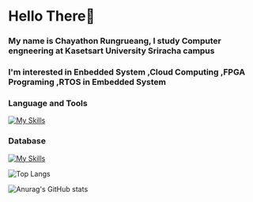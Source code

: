 # Hello There👋

### My name is Chayathon Rungrueang, I study Computer engneering at Kasetsart University Sriracha campus
### I'm interested in **Enbedded System** ,**Cloud Computing** ,**FPGA Programing** ,**RTOS in Embedded System**

### **Language and Tools**
[![My Skills](https://skillicons.dev/icons?i=c,cpp,js,html,css,docker,kubernetes,postman,arduino,linux,azure)](https://skillicons.dev)
### **Database**
[![My Skills](https://skillicons.dev/icons?i=mongodb,mysql)](https://skillicons.dev)

![Top Langs](https://github-readme-stats.vercel.app/api/top-langs/?username=ThirdChyr&layout=compact)


![Anurag's GitHub stats](https://github-readme-stats.vercel.app/api?username=ThirdChyr&show_icons=true&bg_color=FFFFFFF)

